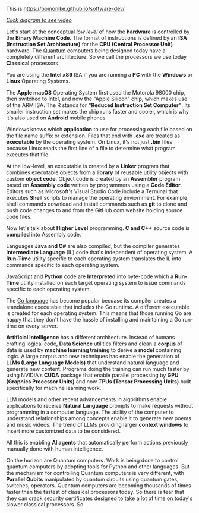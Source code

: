 This is https://bomonike.github.io/software-dev/

<a target="_blank" href="https://youtu.be/8lOaxFIk3wE"><img alt="" src="https://res.cloudinary.com/dcajqrroq/image/upload/v1724028528/software-dev-4_ukb4dy.png"><br /><em>Click diagram to see video</em></a>

Let's start at the conceptual *low level* of how the <strong>hardware</strong> is controlled by the <strong>Binary Machine Code</strong>.
The format of instructions is defined by an <strong>ISA (Instruction Set Architecture)</strong> for the  <strong>CPU (Central Processor Unit)</strong> hardware.
The <a target="_blank" href="https://wilsonmar.github.io/quantum"/>Quantum</a> computers being designed today have a completely different architecture. So we call the processors we use today <strong>Classical</strong> processors.

You are using the <strong>Intel x86</strong> ISA if you are running a <strong>PC</strong> with the <strong>Windows</strong> or <strong>Linux</strong> Operating Systems.

The <strong>Apple macOS</strong> Operating System first used the Motorola 98000 chip, then switched to Intel, and now the "Apple Silicon" chip, which makes use of the ARM ISA. The R stands for <strong>"Reduced Instruction Set Computer"</strong>. Its smaller instruction set makes the chip runs faster and cooler, which is why it's also used on <strong>Android</strong> mobile phones.

Windows knows which <strong>application</strong> to use for processing each file based on the file name suffix or extension.
Files that end with <strong>.exe</strong> are treated as <strong>executable</strong> by the operating system. On Linux, it's not just <strong>.bin</strong> files because Linux reads the first line of a file to determine what program executes that file.

At the low-level, an executable is created by a <strong>Linker</strong> program that combines executable objects from a <strong>library</strong> of reusable utility objects with custom <strong>object code</strong>. Object code is created by an <strong> Assembler</strong> program based on <strong>Assembly code</strong> written by programmers using a <strong>Code Editor</strong>.
Editors such as Microsoft's Visual Studio Code include a Terminal that executes <strong>Shell</strong> scripts to manage the operating enviornment.
For example, shell commands download and install commands such as <strong>git</strong> to clone and push code changes to and from the GitHub.com website holding source code files.

Now let's talk about <strong>Higher Level</strong> programming.
<strong>C and C++</strong> source code is <strong>compiled</strong> into Assembly code.

Languages <strong>Java and C#</strong> are also compiled, but the compiler generates <strong>Intermediate Language</strong> (IL) code that's independent of operating system. A <strong>Run-Time</strong> utility specific to each operating system translates the IL into commands specific to each operating system.

JavaScript and <strong>Python</strong> code are <strong>Interpreted</strong> into byte-code which a <strong>Run-Time</strong> utility installed on each target operating system to issue commands specific to each operating system.

The <a target="_blank" href="http://wilsonmar.github.io/golang/">Go language</a> has become popular becuase its compiler creates a standalone executable that includes the Go runtime. A different executable is created for each operating system. This means that those running Go are happy that they don't have the hassle of installing and maintaining a Go run-time on every server.

<strong>Artificial Intelligence</strong> has a different architecture. Instead of humans crafting logical code, <strong>Data Science</strong> utilities filters and clean a <strong>corpus</strong> of data is used by <strong>machine learning training</strong> to derive a <strong>model</strong> containing logic. A large corpus and new techniques has enable the generation of <strong>LLMs (Large Language Models)</strong> that understand natural language and generate new content.
Programs doing the training can run much faster by using NVIDIA's <strong>CUDA</strong> package that enable  parallel processing by <strong>GPU (Graphics Processor Units)</strong> and now
<strong>TPUs (Tensor Processing Units)</strong> built specifically for machine learning work.

LLM models and other recent advancements in algorithms enable applications to receive <strong>Natural Language</strong> prompts to make requests without programming in a computer language. The ability of the computer to understand relationships among concepts enable it to generate new poems and music videos. The trend of LLMs providing larger <strong>context windows</strong> to insert more customized data to be considered.

All this is enabling <strong>AI agents</strong> that automatically perform actions previously manually done with human intelligence.

On the horizon are Quantum computers.
Work is being done to control quantum computers by adopting tools for Python and other languages.
But the mechanism for controlling Quantum computers is very different, with <strong>Parallel Qubits</strong> manipulated by quantum circuits using quantum gates, switches, operators.
Quantum computers are becoming thousands of times faster than the fastest of classical processors today. So there is fear that they can crack security certificates designed to take a lot of time on today's slower classical processors. So


